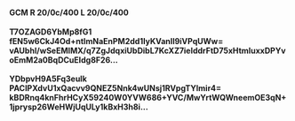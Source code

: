 #### GCM R 20/0c/400 L 20/0c/400
**T7OZAGD6YbMp8fG1**<br/>**fEN5w6CkJ4Od+ntImNaEnPM2dd1IyKVanIl9iVPqUWw=**<br/>**vAUbhI/wSeEMIMX/q7ZgJdqxiUbDibL7KcXZ7ieIddrFtD75xHtmIuxxDPYvoEmM2a0BqDCuEIdg8F26...**<br/><br/>
**YDbpvH9A5Fq3euIk**<br/>**PACIPXdvU1xQacvv9QNEZ5Nnk4wUNsj1RVpgTYlmir4=**<br/>**kBDRnq4knFhrHCyX59240W0YVW686+YVC/MwYrtWQWneemOE3qN+1jprysp26WeHWjUqULy1kBxH3h8i...**